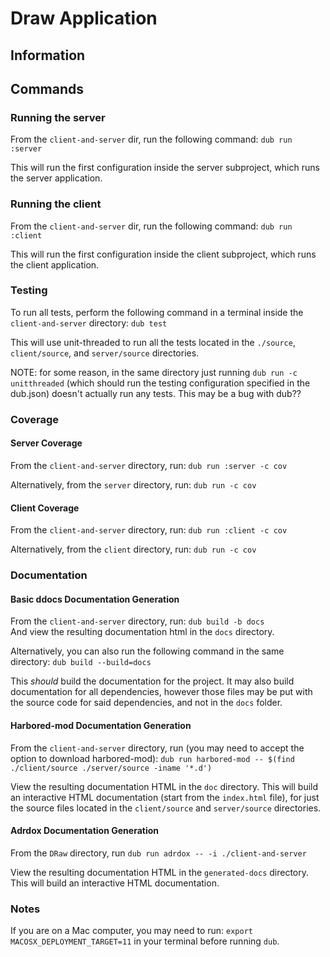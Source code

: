 # Draw Application #

## Information ##

## Commands ##

### Running the server ###
From the `client-and-server` dir, run the following command: `dub run :server`

This will run the first configuration inside the server subproject, which runs the server application.

### Running the client ###
From the `client-and-server` dir, run the following command: `dub run :client`

This will run the first configuration inside the client subproject, which runs the client application.

### Testing ###
To run all tests, perform the following command in a terminal inside the `client-and-server` directory: `dub test`

This will use unit-threaded to run all the tests located in the `./source`, `client/source`, and 
`server/source` directories.

NOTE: for some reason, in the same directory just running `dub run -c unitthreaded` (which should run the testing 
configuration specified in the dub.json) doesn't actually run any tests. This may be a bug with dub??

### Coverage ###
#### Server Coverage ####
From the `client-and-server` directory, run: `dub run :server -c cov`

Alternatively, from the `server` directory, run: `dub run -c cov`

#### Client Coverage ####
From the `client-and-server` directory, run: `dub run :client -c cov`

Alternatively, from the `client` directory, run: `dub run -c cov`

### Documentation ###
#### Basic ddocs Documentation Generation ####
From the `client-and-server` directory, run: `dub build -b docs`  
And view the resulting documentation html in the `docs` directory. 

Alternatively, you can also run the following command in the same directory: `dub build --build=docs`

This _should_ build the documentation for the project. It may also build documentation for all 
dependencies, however those files may be put with the source code for said dependencies, 
and not in the `docs` folder.

#### Harbored-mod Documentation Generation ####
From the `client-and-server` directory, run (you may need to accept the option to download harbored-mod): `dub run harbored-mod -- $(find ./client/source ./server/source -iname '*.d')`  

View the resulting documentation HTML in the `doc` directory. This will build an interactive HTML documentation (start from the `index.html` file), for just the 
source files located in the `client/source` and `server/source` directories.

#### Adrdox Documentation Generation ####
From the `DRaw` directory, run `dub run adrdox -- -i ./client-and-server`

View the resulting documentation HTML in the `generated-docs` directory. This will build an interactive HTML documentation.

### Notes ###
If you are on a Mac computer, you may need to run: `export MACOSX_DEPLOYMENT_TARGET=11` in your terminal before running `dub`.